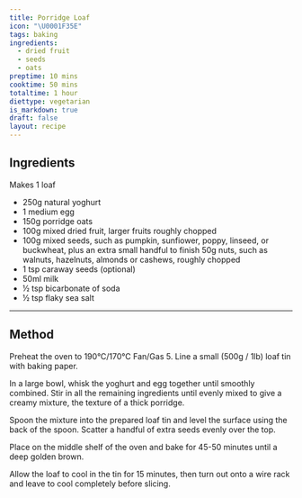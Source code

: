 ```yaml
---
title: Porridge Loaf
icon: "\U0001F35E"
tags: baking
ingredients:
  - dried fruit
  - seeds
  - oats
preptime: 10 mins
cooktime: 50 mins
totaltime: 1 hour
diettype: vegetarian
is_markdown: true
draft: false
layout: recipe
---
```


## Ingredients

Makes 1 loaf

* 250g natural yoghurt
* 1 medium egg
* 150g porridge oats
* 100g mixed dried fruit, larger fruits roughly chopped
* 100g mixed seeds, such as pumpkin, sunfiower, poppy, linseed, or buckwheat, plus an extra small handful to finish 50g nuts, such as walnuts, hazelnuts, almonds or cashews, roughly chopped
* 1 tsp caraway seeds (optional)
* 50ml milk
* ½ tsp bicarbonate of soda
* ½ tsp flaky sea salt

***

## Method

Preheat the oven to 190°C/170°C Fan/Gas 5. Line a small (500g / 1lb) loaf tin with baking paper.

In a large bowl, whisk the yoghurt and egg together until smoothly combined. Stir in all the remaining ingredients until evenly mixed to give a creamy mixture, the texture of a thick porridge.

Spoon the mixture into the prepared loaf tin and level the surface using the back of the spoon. Scatter a handful of extra seeds evenly over the top.

Place on the middle shelf of the oven and bake for 45-50 minutes until a deep golden brown.

Allow the loaf to cool in the tin for 15 minutes, then turn out onto a wire rack and leave to cool completely before slicing.
